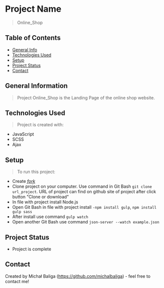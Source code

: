 # Project Name
> Online_Shop

## Table of Contents
* [General Info](#general-information)
* [Technologies Used](#technologies-used)
* [Setup](#setup)
* [Project Status](#project-status)
* [Contact](#contact)

## General Information
> Project Online_Shop is the Landing Page of the online shop website. 

## Technologies Used
> Project is created with:
- JavaScript
- SCSS
- Ajax

## Setup
> To run this project:
- Create [*fork*](https://guides.github.com/activities/forking/)
- Clone project on your computer. Use command in Git Bash `git clone url_project`. URL of project can find on github site of project after click button "Clone or download"
- In file with project install Node.js
- Open Git Bash in file with project install `-npm install gulp`, 
`npm install gulp sass`
- After install use command `gulp watch`
- Open another Git Bash use command `json-server --watch example.json`

## Project Status
- Project is complete

## Contact
Created by Michał Baliga (https://github.com/michalbaliga) - feel free to contact me!